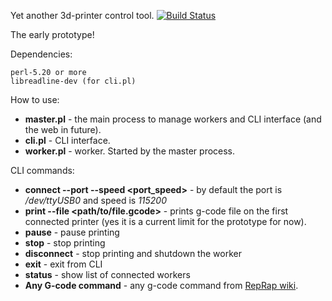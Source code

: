 Yet another 3d-printer control tool.
[![Build Status](https://https://travis-ci.org/alpha6/Print3r.svg?branch=master)](https://https://travis-ci.org/alpha6/Print3r)

The early prototype!


Dependencies:

    perl-5.20 or more
    libreadline-dev (for cli.pl)


How to use:

* **master.pl** - the main process to manage workers and CLI interface (and the web in future).
* **cli.pl** - CLI interface.
* **worker.pl** - worker. Started by the master process.


CLI commands:

* **connect --port <serialPort> --speed <port_speed>** - by default the port is */dev/ttyUSB0* and speed is *115200*
* **print --file <path/to/file.gcode>** - prints g-code file on the first connected printer (yes it is a current limit for the prototype for now).
* **pause** - pause printing
* **stop** - stop printing
* **disconnect** - stop printing and shutdown the worker
* **exit** - exit from CLI
* **status** - show list of connected workers
* **Any G-code command** - any g-code command from [RepRap wiki](http://reprap.org/wiki/G-code).


